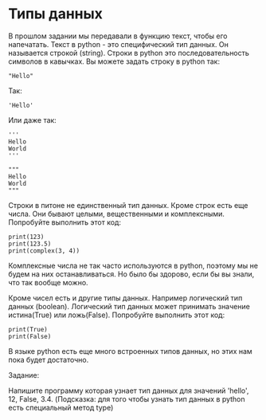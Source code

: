 # Типы данных

В прошлом задании мы передавали в функцию текст, чтобы его напечатать. Текст в python - это специфический тип данных. Он называется строкой (string). Строки в python это последовательность символов в кавычках. Вы можете задать строку в python так:

```
"Hello"
``` 

Так:

```
'Hello'
```

Или даже так:

```
'''
Hello
World
'''
```

```
"""
Hello
World
"""
```

Строки в питоне не единственный тип данных.
Кроме строк есть еще числа. Они бывают целыми, вещественными и комплексными. Попробуйте выполнить этот код:

```
print(123)
print(123.5)
print(complex(3, 4))
```

Комплексные числа не так часто используются в python, поэтому мы не будем на них останавливаться. Но было бы здорово, если бы вы знали, что так вообще можно.

Кроме чисел есть и другие типы данных. Например логический тип данных (boolean). Логический тип данных может принимать значение истина(True) или ложь(False). Попробуйте выполнить этот код: 

```
print(True)
print(False)
```

В языке python есть еще много встроенных типов данных, но этих нам пока будет достаточно.

Задание: 

Напишите программу которая узнает тип данных для значений 'hello', 12, False, 3.4. (Подсказка: для того чтобы узнать тип данных в python есть специальный метод type)